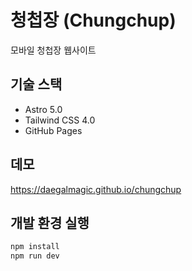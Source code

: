 # 청첩장 (Chungchup)

모바일 청첩장 웹사이트

## 기술 스택
- Astro 5.0
- Tailwind CSS 4.0
- GitHub Pages

## 데모
https://daegalmagic.github.io/chungchup

## 개발 환경 실행
```bash
npm install
npm run dev
```